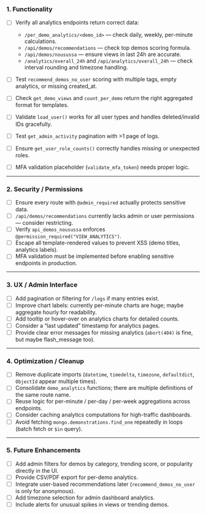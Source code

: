 ### **1. Functionality**

- [ ] Verify all analytics endpoints return correct data:

  * `/per_demo_analytics/<demo_id>` — check daily, weekly, per-minute calculations.
  * `/api/demos/recommendations` — check top demos scoring formula.
  * `/api/demos/nousussa` — ensure views in last 24h are accurate.
  * `/analytics/overall_24h` and `/api/analytics/overall_24h` — check interval rounding and timezone handling.
- [ ] Test `recommend_demos_no_user` scoring with multiple tags, empty analytics, or missing created\_at.
- [ ] Check `get_demo_views` and `count_per_demo` return the right aggregated format for templates.
- [ ] Validate `load_user()` works for all user types and handles deleted/invalid IDs gracefully.
- [ ] Test `get_admin_activity` pagination with >1 page of logs.
- [ ] Ensure `get_user_role_counts()` correctly handles missing or unexpected roles.
- [ ] MFA validation placeholder (`validate_mfa_token`) needs proper logic.

---

### **2. Security / Permissions**

- [ ] Ensure every route with `@admin_required` actually protects sensitive data.
- [ ] `/api/demos/recommendations` currently lacks admin or user permissions — consider restricting.
- [ ] Verify `api_demos_nousussa` enforces `@permission_required("VIEW_ANALYTICS")`.
- [ ] Escape all template-rendered values to prevent XSS (demo titles, analytics labels).
- [ ] MFA validation must be implemented before enabling sensitive endpoints in production.

---

### **3. UX / Admin Interface**

- [ ] Add pagination or filtering for `/logs` if many entries exist.
- [ ] Improve chart labels: currently per-minute charts are huge; maybe aggregate hourly for readability.
- [ ] Add tooltip or hover-over on analytics charts for detailed counts.
- [ ] Consider a “last updated” timestamp for analytics pages.
- [ ] Provide clear error messages for missing analytics (`abort(404)` is fine, but maybe flash\_message too).

---

### **4. Optimization / Cleanup**

- [ ] Remove duplicate imports (`datetime`, `timedelta`, `timezone`, `defaultdict`, `ObjectId` appear multiple times).
- [ ] Consolidate `demo_analytics` functions; there are multiple definitions of the same route name.
- [ ] Reuse logic for per-minute / per-day / per-week aggregations across endpoints.
- [ ] Consider caching analytics computations for high-traffic dashboards.
- [ ] Avoid fetching `mongo.demonstrations.find_one` repeatedly in loops (batch fetch or `$in` query).

---

### **5. Future Enhancements**

- [ ] Add admin filters for demos by category, trending score, or popularity directly in the UI.
- [ ] Provide CSV/PDF export for per-demo analytics.
- [ ] Integrate user-based recommendations later (`recommend_demos_no_user` is only for anonymous).
- [ ] Add timezone selection for admin dashboard analytics.
- [ ] Include alerts for unusual spikes in views or trending demos.